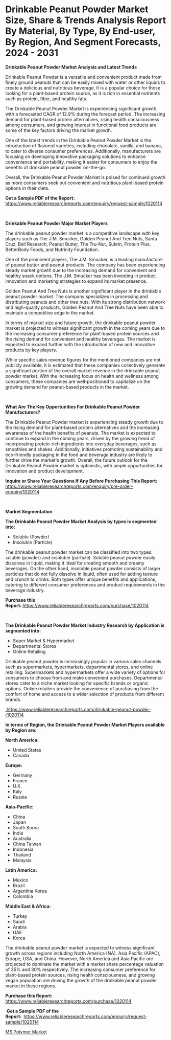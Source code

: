 <p><h1>Drinkable Peanut Powder Market Size, Share & Trends Analysis Report By Material, By Type, By End-user, By Region, And Segment Forecasts, 2024 - 2031</h1></p><p><strong>Drinkable Peanut Powder Market Analysis and Latest Trends</strong></p>
<p><p>Drinkable Peanut Powder is a versatile and convenient product made from finely ground peanuts that can be easily mixed with water or other liquids to create a delicious and nutritious beverage. It is a popular choice for those looking for a plant-based protein source, as it is rich in essential nutrients such as protein, fiber, and healthy fats.</p><p>The Drinkable Peanut Powder Market is experiencing significant growth, with a forecasted CAGR of 12.9% during the forecast period. The increasing demand for plant-based protein alternatives, rising health consciousness among consumers, and growing interest in functional food products are some of the key factors driving the market growth.</p><p>One of the latest trends in the Drinkable Peanut Powder Market is the introduction of flavored varieties, including chocolate, vanilla, and banana, to cater to diverse consumer preferences. Additionally, manufacturers are focusing on developing innovative packaging solutions to enhance convenience and portability, making it easier for consumers to enjoy the benefits of drinkable peanut powder on-the-go.</p><p>Overall, the Drinkable Peanut Powder Market is poised for continued growth as more consumers seek out convenient and nutritious plant-based protein options in their diets.</p></p>
<p><strong>Get a Sample PDF of the Report:&nbsp;</strong> <a href="https://www.reliableresearchreports.com/enquiry/request-sample/1020114">https://www.reliableresearchreports.com/enquiry/request-sample/1020114</a></p>
<p>&nbsp;</p>
<p><strong>Drinkable Peanut Powder Major Market Players</strong></p>
<p><p>The drinkable peanut powder market is a competitive landscape with key players such as The J.M. Smucker, Golden Peanut And Tree Nuts, Santa Cruz, Bell Research, Peanut Butter, The Tru-Nut, Sukrin, Protein Plus, BetterBody Foods, and Nutrinity Foundation.</p><p>One of the prominent players, The J.M. Smucker, is a leading manufacturer of peanut butter and peanut products. The company has been experiencing steady market growth due to the increasing demand for convenient and healthy snack options. The J.M. Smucker has been investing in product innovation and marketing strategies to expand its market presence.</p><p>Golden Peanut And Tree Nuts is another significant player in the drinkable peanut powder market. The company specializes in processing and distributing peanuts and other tree nuts. With its strong distribution network and high-quality products, Golden Peanut And Tree Nuts have been able to maintain a competitive edge in the market.</p><p>In terms of market size and future growth, the drinkable peanut powder market is projected to witness significant growth in the coming years due to the increasing consumer preference for plant-based protein sources and the rising demand for convenient and healthy beverages. The market is expected to expand further with the introduction of new and innovative products by key players.</p><p>While specific sales revenue figures for the mentioned companies are not publicly available, it is estimated that these companies collectively generate a significant portion of the overall market revenue in the drinkable peanut powder market. With the increasing focus on health and wellness among consumers, these companies are well-positioned to capitalize on the growing demand for peanut-based products in the market.</p></p>
<p>&nbsp;</p>
<p><strong>What Are The Key Opportunities For Drinkable Peanut Powder Manufacturers?</strong></p>
<p><p>The Drinkable Peanut Powder market is experiencing steady growth due to the rising demand for plant-based protein alternatives and the increasing awareness of the health benefits of peanuts. The market is expected to continue to expand in the coming years, driven by the growing trend of incorporating protein-rich ingredients into everyday beverages, such as smoothies and shakes. Additionally, initiatives promoting sustainability and eco-friendly packaging in the food and beverage industry are likely to further drive the market's growth. Overall, the future outlook for the Drinkable Peanut Powder market is optimistic, with ample opportunities for innovation and product development.</p></p>
<p><strong>Inquire or Share Your Questions If Any Before Purchasing This Report:</strong> <a href="https://www.reliableresearchreports.com/enquiry/pre-order-enquiry/1020114">https://www.reliableresearchreports.com/enquiry/pre-order-enquiry/1020114</a></p>
<p>&nbsp;</p>
<p><strong>Market Segmentation</strong></p>
<p><strong>The Drinkable Peanut Powder Market Analysis by types is segmented into:</strong></p>
<p><ul><li>Soluble (Powder)</li><li>Insoluble (Particle)</li></ul></p>
<p><p>The drinkable peanut powder market can be classified into two types: soluble (powder) and insoluble (particle). Soluble peanut powder easily dissolves in liquid, making it ideal for creating smooth and creamy beverages. On the other hand, insoluble peanut powder consists of larger particles that do not fully dissolve in liquid, often used for adding texture and crunch to drinks. Both types offer unique benefits and applications, catering to different consumer preferences and product requirements in the beverage industry.</p></p>
<p><strong>Purchase this Report:&nbsp;</strong><a href="https://www.reliableresearchreports.com/purchase/1020114">https://www.reliableresearchreports.com/purchase/1020114</a></p>
<p>&nbsp;</p>
<p><strong>The Drinkable Peanut Powder Market Industry Research by Application is segmented into:</strong></p>
<p><ul><li>Super Market & Hypermarket</li><li>Departmental Stores</li><li>Online Retailing</li></ul></p>
<p><p>Drinkable peanut powder is increasingly popular in various sales channels such as supermarkets, hypermarkets, departmental stores, and online retailing. Supermarkets and hypermarkets offer a wide variety of options for consumers to choose from and make convenient purchases. Departmental stores cater to a niche market looking for specific brands or organic options. Online retailers provide the convenience of purchasing from the comfort of home and access to a wider selection of products from different brands.</p></p>
<p><a href="https://www.reliableresearchreports.com/drinkable-peanut-powder-r1020114">&nbsp;https://www.reliableresearchreports.com/drinkable-peanut-powder-r1020114</a></p>
<p><strong>In terms of Region, the Drinkable Peanut Powder Market Players available by Region are:</strong></p>
<p>
    <p> <strong> North America: </strong>
        <ul>
            <li>United States</li>
            <li>Canada</li>
        </ul>
        </p> 
    <p> <strong> Europe: </strong>
        <ul>
            <li>Germany</li>
            <li>France</li>
            <li>U.K.</li>
            <li>Italy</li>
            <li>Russia</li>
        </ul>
        </p> 
    <p> <strong> Asia-Pacific: </strong>
        <ul>
            <li>China</li>
            <li>Japan</li>
            <li>South Korea</li>
            <li>India</li>
            <li>Australia</li>
            <li>China Taiwan</li>
            <li>Indonesia</li>
            <li>Thailand</li>
            <li>Malaysia</li>
        </ul>
        </p> 
    <p> <strong> Latin America: </strong>
        <ul>
            <li>Mexico</li>
            <li>Brazil</li>
            <li>Argentina Korea</li>
            <li>Colombia</li>
        </ul>
        </p> 
    <p> <strong> Middle East & Africa: </strong>
        <ul>
            <li>Turkey</li>
            <li>Saudi</li>
            <li>Arabia</li>
            <li>UAE</li>
            <li>Korea</li>
        </ul>
    </p>
    </p>
<p><p>The drinkable peanut powder market is expected to witness significant growth across regions including North America (NA), Asia Pacific (APAC), Europe, USA, and China. However, North America and Asia Pacific are projected to dominate the market with a market share percentage valuation of 35% and 30% respectively. The increasing consumer preference for plant-based protein sources, rising health consciousness, and growing vegan population are driving the growth of the drinkable peanut powder market in these regions.</p></p>
<p><strong>Purchase this Report: </strong><a href="https://www.reliableresearchreports.com/purchase/1020114">https://www.reliableresearchreports.com/purchase/1020114</a></p>
<p>&nbsp;<strong>Get a Sample PDF of the Report:&nbsp;&nbsp;</strong><a href="https://www.reliableresearchreports.com/enquiry/request-sample/1020114">https://www.reliableresearchreports.com/enquiry/request-sample/1020114</a></p>
<p><strong></strong></p>
<p><p><a href="https://invited-way-688.notion.site/MS-Polymer-Market-Size-and-Examines-its-Market-Scope-with-a-Primary-Focus-on-Growth-Opportunities--9f81af723c8c440f941653c37b4bc50c">MS Polymer Market</a></p></p>